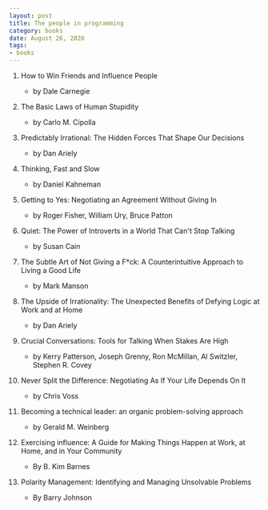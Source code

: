 ```yaml
---
layout: post
title: The people in programming
category: books
date: August 26, 2020
tags:
- books
---
```


1. How to Win Friends and Influence People
    * by Dale Carnegie

2. The Basic Laws of Human Stupidity
    * by Carlo M. Cipolla

3. Predictably Irrational: The Hidden Forces That Shape Our Decisions
    * by Dan Ariely

4. Thinking, Fast and Slow
    * by Daniel Kahneman

5. Getting to Yes: Negotiating an Agreement Without Giving In
    * by Roger Fisher, William Ury, Bruce Patton

6. Quiet: The Power of Introverts in a World That Can't Stop Talking
    * by Susan Cain

7. The Subtle Art of Not Giving a F*ck: A Counterintuitive Approach to Living a Good Life
    * by Mark Manson

8. The Upside of Irrationality: The Unexpected Benefits of Defying Logic at Work and at Home
    * by Dan Ariely

9. Crucial Conversations: Tools for Talking When Stakes Are High
    * by Kerry Patterson, Joseph Grenny, Ron McMillan, Al Switzler, Stephen R. Covey

10. Never Split the Difference: Negotiating As If Your Life Depends On It
    * by Chris Voss

11. Becoming a technical leader: an organic problem-solving approach
    * by Gerald M. Weinberg

12. Exercising influence: A Guide for Making Things Happen at Work, at Home, and in Your Community
    * By B. Kim Barnes

13. Polarity Management: Identifying and Managing Unsolvable Problems
    * By Barry Johnson